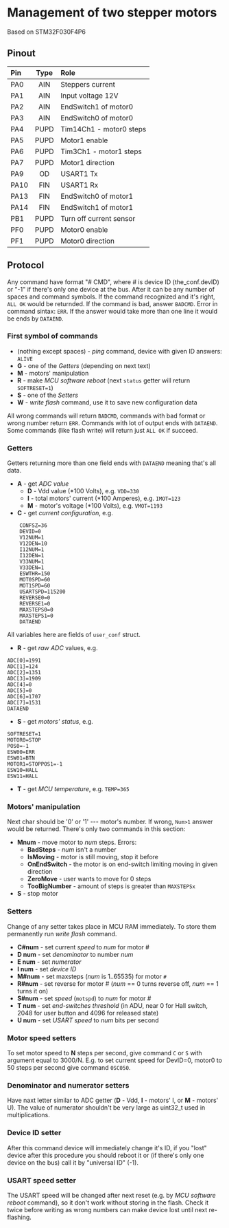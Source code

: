 Management of two stepper motors
================================

Based on STM32F030F4P6

## Pinout

|Pin | Type |         Role            |
|:---|:----:|:------------------------|
|PA0 | AIN  | Steppers current        |
|PA1 | AIN  | Input voltage 12V       |
|PA2 | AIN  | EndSwitch1 of motor0    |
|PA3 | AIN  | EndSwitch0 of motor0    |
|PA4 | PUPD | Tim14Ch1 - motor0 steps |
|PA5 | PUPD | Motor1 enable           |
|PA6 | PUPD | Tim3Ch1 - motor1 steps  |
|PA7 | PUPD | Motor1 direction        |
|PA9 | OD   | USART1 Tx               |
|PA10| FIN  | USART1 Rx               |
|PA13| FIN  | EndSwitch0 of motor1    |
|PA14| FIN  | EndSwitch1 of motor1    |
|PB1 | PUPD | Turn off current sensor |
|PF0 | PUPD | Motor0 enable           |
|PF1 | PUPD | Motor0 direction        |

## Protocol

Any command have format "# CMD", where # is device ID (the_conf.devID) or "-1" if there's
only one device at the bus. After it can be any number of spaces and command symbols.
If the command recognized and it's right, `ALL OK` would be returnded. If the command is bad, answer
`BADCMD`. Error in command sintax: `ERR`. If the answer would take more than one line it would
be ends by `DATAEND`.

### First symbol of commands

* (nothing except spaces) - *ping* command, device with given ID answers: `ALIVE`
* **G** - one of the *Getters* (depending on next text)
* **M** - motors' manipulation
* **R** - make *MCU software reboot* (next `status` getter will return `SOFTRESET=1`)
* **S** - one of the *Setters*
* **W** - *write flash* command, use it to save new configuration data

All wrong commands will return `BADCMD`, commands with bad format or wrong number return `ERR`.
Commands with lot of output ends with `DATAEND`. Some commands (like flash write) will return
just `ALL OK` if succeed.

### Getters

Getters returning more than one field ends with `DATAEND` meaning that's all data.

* **A** - get *ADC value*
    * **D** - Vdd value (*100 Volts), e.g. `VDD=330`
    * **I** - total motors' current (*100 Amperes), e.g. `IMOT=123`
    * **M** - motor's voltage (*100 Volts), e.g. `VMOT=1193`
* **C** - get *current configuration*, e.g.

```
    CONFSZ=36
    DEVID=0
    V12NUM=1
    V12DEN=10
    I12NUM=1
    I12DEN=1
    V33NUM=1
    V33DEN=1
    ESWTHR=150
    MOT0SPD=60
    MOT1SPD=60
    USARTSPD=115200
    REVERSE0=0
    REVERSE1=0
    MAXSTEPS0=0
    MAXSTEPS1=0
    DATAEND
```

All variables here are fields of `user_conf` struct.


* **R** - get *raw ADC* values, e.g.

```
ADC[0]=1991
ADC[1]=124
ADC[2]=1351
ADC[3]=1909
ADC[4]=0
ADC[5]=0
ADC[6]=1707
ADC[7]=1531
DATAEND
```

* **S** - get *motors' status*, e.g.

```
SOFTRESET=1
MOTOR0=STOP
POS0=-1
ESW00=ERR
ESW01=BTN
MOTOR1=STOPPOS1=-1
ESW10=HALL
ESW11=HALL

```

* **T** - get *MCU temperature*, e.g. `TEMP=365`


### Motors' manipulation
Next char should be '0' or '1' --- motor's number. If wrong, `Num>1` answer would be returned.
There's only two commands in this section:

* **Mnum** - move motor to *num* steps. Errors:
    * **BadSteps** - *num* isn't a number
    * **IsMoving** - motor is still moving, stop it before
    * **OnEndSwitch** - the motor is on end-switch limiting moving in given direction
    * **ZeroMove** - user wants to move for 0 steps
    * **TooBigNumber** - amount of steps is greater than `MAXSTEPSx`
* **S** - stop motor


### Setters
Change of any setter takes place in MCU RAM immediately. To store them permanently run
*write flash* command.

* **C#num** - set current *speed* to *num* for motor #
* **D num** - set *denominator* to number *num*
* **E num** - set *numerator*
* **I num** - set *device ID*
* **M#num** - set maxsteps (*num* is 1..65535) for motor `#`
* **R#num** - set reverse for motor # (*num* == 0 turns reverse off, *num* == 1 turns it on)
* **S#num** - set *speed* (`motspd`) to *num* for motor #
* **T num** - set *end-switches threshold* (in ADU, near 0 for Hall switch, 2048 for user button
    and 4096 for released state)
* **U num** - set *USART speed* to *num* bits per second

### Motor speed setters
To set motor speed to **N** steps per second, give command `C` or `S` with argument equal to
3000/N. E.g. to set current speed for DevID=0, motor0 to 50 steps per second give command `0SC050`.

### Denominator and numerator setters
Have naxt letter similar to ADC getter (**D** - Vdd, **I** - motors' I, or **M** - motors' U).
The value of numerator shouldn't be very large as uint32_t used in multiplications.

### Device ID setter
After this command device will immediately change it's ID, if you "lost" device after this
procedure you should reboot it or (if there's only one device on the bus) call it by "universal ID"
(-1).

### USART speed setter
The USART speed will be changed after next reset (e.g. by *MCU software reboot* command), so it
don't work without storing in the flash. Check it twice before writing as wrong numbers can make device
lost until next re-flashing.
